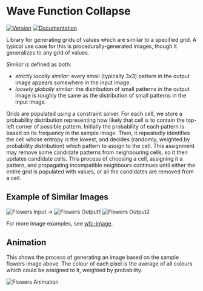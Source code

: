 # Wave Function Collapse

[![Version](https://img.shields.io/crates/v/wfc.svg)](https://crates.io/crates/wfc)
[![Documentation](https://docs.rs/wfc/badge.svg)](https://docs.rs/wfc)

Library for generating grids of values which are similar to a specified grid.
A typical use case for this is procedurally-generated images, though it generalizes
to any grid of values.

*Similar* is defined as both:
 - *strictly locally similar*: every small (typically 3x3) pattern in the output
   image appears somewhere in the input image.
 - *loosely globally similar*: the distribution of small patterns in the output
   image is roughly the same as the distribution of small patterns in the input
   image.

Grids are populated using a constraint solver. For each cell, we store a probability
distribution representing how likely that cell is to contain the top-left corner of
possible pattern. Initially the probability of each pattern is based on its frequency
in the sample image. Then, it repeatedly identifies the cell whose entropy is the lowest,
and decides (randomly, weighted by probability distribution) which pattern to assign to
the cell. This assignment may remove some candidate patterns from neighbouring cells,
so it then updates candidate cells. This process of choosing a cell, assigning it a
pattern, and propagating incompatible neighbours continues until either the entire grid
is populated with values, or all the candidates are removed from a cell.

## Example of Similar Images

![Flowers Input](/images/flowers.png)
->
![Flowers Output1](/images/flowers-output1.png)
![Flowers Output2](/images/flowers-output2.png)

For more image examples, see [wfc-image](https://github.com/stevebob/wfc/tree/master/wfc-image).

## Animation

This shows the process of generating an image based on the sample flowers image above.
The colour of each pixel is the average of all colours which could be assigned to it,
weighted by probability.

![Flowers Animation](/images/flowers-animate.gif)
